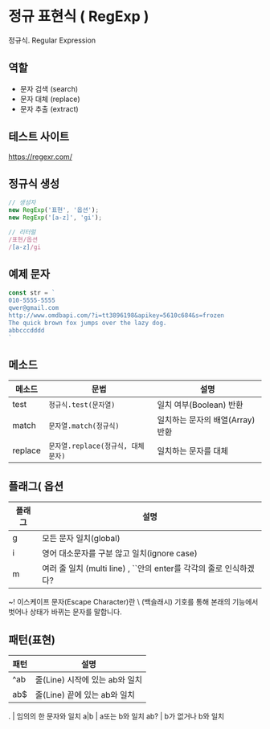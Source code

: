  # 정규 표현식 ( RegExp )
 
 정규식. Regular Expression

 ## 역할

  - 문자 검색 (search)
  - 문자 대체 (replace)
  - 문자 추출 (extract)

  ## 테스트 사이트

https://regexr.com/

  ## 정규식 생성
  ```js
// 생성자
new RegExp('표현', '옵션');
new RegExp('[a-z]', 'gi');

// 리터럴
/표현/옵션
/[a-z]/gi
  ```

  ##  예제 문자 
```js
const str = `
010-5555-5555
qwer@gmail.com
http://www.omdbapi.com/?i=tt3896198&apikey=5610c684&s=frozen
The quick brown fox jumps over the lazy dog.
abbcccdddd
`
```

## 메소드
메소드  |  문법  | 설명
-- | -- | --
test  | `정규식.test(문자열)`  | 일치 여부(Boolean) 반환
match  | `문자열.match(정규식)` | 일치하는 문자의 배열(Array) 반환
replace  | `문자열.replace(정규식, 대체문자)`  | 일치하는 문자를 대체

 ## 플래그( 옵션
 
 플래그  | 설명
 --  | --
 g  | 모든 문자 일치(global)
 i  | 영어 대소문자를 구분 않고 일치(ignore case)
 m  | 여러 줄 일치 (multi line) , ``안의 enter를 각각의 줄로 인식하겠다?

~! 이스케이프 문자(Escape Character)란 \ (백슬래시)
기호를 통해 본래의 기능에서 벗어나 상태가 바뀌는 문자를 말합니다.

## 패턴(표현)

 
 패턴  | 설명
 --  | --
 ^ab  | 줄(Line) 시작에 있는 ab와 일치
 ab$  | 줄(Line) 끝에 있는 ab와 일치

. | 임의의 한 문자와 일치
a|b | a또는 b와 일치
ab? | b가 없거나 b와 일치 

